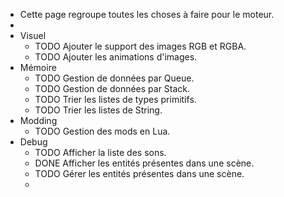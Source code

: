 - Cette page regroupe toutes les choses à faire pour le moteur.
-
- Visuel
	- TODO Ajouter le support des images RGB et RGBA.
	- TODO Ajouter les animations d'images.
- Mémoire
	- TODO Gestion de données par Queue.
	- TODO Gestion de données par Stack.
	- TODO Trier les listes de types primitifs.
	- TODO Trier les listes de String.
- Modding
	- TODO Gestion des mods en Lua.
- Debug
	- TODO Afficher la liste des sons.
	- DONE Afficher les entités présentes dans une scène.
	- TODO Gérer les entités présentes dans une scène.
	-